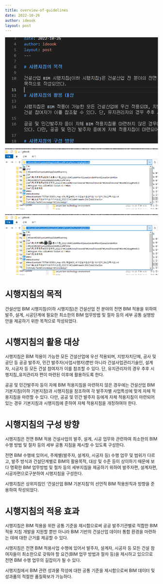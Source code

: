 ```yaml
---
title: overview-of-guidelines
date: 2022-10-26
author: ideook
layout: post
---
```


![](images/2022-10-26-17-25-22.png)

![](images/2022-10-26-17-26-05.png)

![](images/2022-10-26-17-26-56.png)

# 시행지침의 목적

건설산업 BIM 시행지침(이하 시행지침)은 건설산업 전 분야의 전면 BIM 적용을 위하여 발주, 설계, 시공단계에 필요한 최소한의 BIM 업무방법 및 절차 등의 세부 공통 실행방안을 제공하기 위한 목적으로 작성되었다.

# 시행지침의 활용 대상

시행지침은 BIM 적용이 가능한 모든 건설산업에 우선 적용되며, 지방자치단체, 공사 및 공단 등 공공 발주자, 민간 발주자(사업시행자)뿐만 아니라 건설사업관리기술인, 설계자, 시공자 등 모든 건설 참여자가 이를 참조할 수 있다. 단, 유지관리자의 경우 추후 시행지침\_유지관리자 편이 마련된 이후에 활용하도록 한다.

공공 및 민간발주자 등이 자체 BIM 적용지침을 마련하지 않은 경우에는 건설산업 BIM 기본지침(이하 기본지침)과 시행지침을 참조하여 각 발주자별 사업특성에 맞게 자체 적용지침을 마련할 수 있다. 다만, 공공 및 민간 발주자 등에게 자체 적용지침이 마련되어 있는 경우 기본지침과 시행지침에 준하여 자체 적용지침을 개정하여야 한다.

# 시행지침의 구성 방향

시행지침은 전면 BIM 적용 건설사업의 발주, 설계, 시공 업무와 관련하여 최소한의 BIM 수행 방법 및 절차 등의 세부 공통 지침을 제시할 수 있도록 구성한다.

전면 BIM 수행에 있어서, 주체별(발주자, 설계자, 시공자 등) 수행 업무 및 범위가 다르고, 발주 방식과 건설단계별로 BIM의 활용목적, 대상 및 수준 등이 상이하기 때문에 보다 명확한 BIM 업무방법 및 절차 등의 세부지침을 제공하기 위하여 발주자편, 설계자편, 시공자편으로구분하여 시행지침을 구성한다.

시행지침은 상위지침인 ‘건설산업 BIM 기본지침’의 선언적 BIM 적용원칙과 방향을 준용하여 작성되었다.

# 시행지침의 적용 효과

시행지침은 BIM 적용을 위한 공통 기준을 제시함으로써 공공 발주기관별로 적합한 BIM 적용 지침 개발을 지원할 뿐만 아니라 BIM 기반의 건설산업 데이터 통합 환경을 마련하는 데에 대한 근거를 제공할 수 있다.

시행지침은 전면 BIM 적용사업 수행에 있어서 발주자, 설계자, 시공자 등 모든 건설 참여자들이 최소한으로 갖춰야 할 요건(BIM 업무 방법과 절차 등)을 제시하고 있으므로 전면 BIM 수행 업무의 길잡이가 될 수 있다.

시행지침에서 BIM 관련 성과물 작성에 대한 공통 기준을 제시함으로써 BIM 데이터 및 성과품의 적절한 품질확보가 가능하다.
